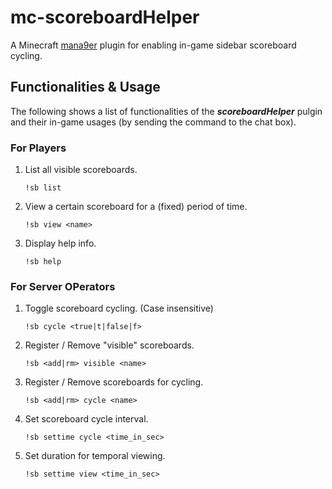 # mc-scoreboardHelper
A Minecraft [mana9er](https://github.com/mana9er/mana9er-core) plugin for enabling in-game sidebar scoreboard cycling.

## Functionalities & Usage

The following shows a list of functionalities of the ***scoreboardHelper*** pulgin and their in-game usages (by sending the command to the chat box).

### For Players

1. List all visible scoreboards.

   ```
   !sb list
   ```

2. View a certain scoreboard for a (fixed) period of time.

   ```
   !sb view <name>
   ```

3. Display help info.

   ```
   !sb help
   ```

### For Server OPerators

1. Toggle scoreboard cycling. (Case insensitive)

   ```
   !sb cycle <true|t|false|f>
   ```

2. Register / Remove "visible" scoreboards.

   ```
   !sb <add|rm> visible <name>
   ```

3. Register / Remove scoreboards for cycling.

   ```
   !sb <add|rm> cycle <name>
   ```

4. Set scoreboard cycle interval.

   ```
   !sb settime cycle <time_in_sec>
   ```

5. Set duration for temporal viewing.

   ```
   !sb settime view <time_in_sec>
   ```

   

